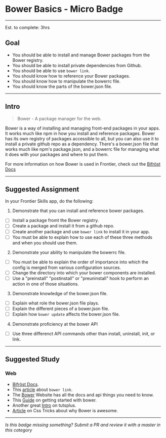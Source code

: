 # Bower Basics - Micro Badge

-----

Est. to complete: 3hrs

## Goal
- You should be able to install and manage Bower packages from the Bower registry.
- You should be able to install private dependencies from Github.
- You should be able to use `bower link`.
- You should know how to reference your Bower packages.
- You should know how to manipulate the bowerrc file.
- You should know the parts of the bower.json file.


-----

## Intro

>Bower - A package manager for the web.

Bower is a way of installing and managing front-end packages in your apps. It works much like npm in how you install and reference packages. Bower has its own registry of packages accessible to all, but you can also use it to install a private github repo as a dependency. There's a bower.json file that works much like npm's package.json, and a bowerrc file for managing what it does with your packages and where to put them.

For more information on how Bower is used in Frontier, check out the [Bifröst Docs](https://github.com/fs-webdev/frontier-build-tools/blob/master/Bifrost.md#bower-and-3rd-party-libraries)

-----


## Suggested Assignment
In your Frontier Skills app, do the following:

1) Demonstrate that you can install and reference bower packages.
  - [ ] Install a package fromt the Bower registry.
  - [ ] Create a package and install it from a github repo.
  - [ ] Create another package and use `bower link` to install it in your app.
  - [ ] You must be able to explain how to use each of these three methods and when you should use them.

2) Demonstrate your ability to manipulate the bowerrc file.
  - [ ] You must be able to explain the order of importance into which the config is merged from various configuration sources.
  - [ ] Change the directory into which your bower components are installed.
  - [ ] Use a "preinstall" "postinstall" or "preuninstall" hook to perform an action in one of those situations.

3) Demonstrate knowledge of the bower.json file.
 - [ ] Explain what role the bower.json file plays.
 - [ ] Explain the different pieces of a bower.json file.
 - [ ] Explain how `bower update` affects the bower.json file.
 
 4) Demonstrate proficiency at the bower API
 - [ ] Use three differenct API commands other than install, uninstall, init, or link.


-----


## Suggested Study

### Web
- [Bifröst Docs](https://github.com/fs-webdev/frontier-build-tools/blob/master/Bifrost.md#bower-and-3rd-party-libraries).
- This [article](https://oncletom.io/2013/live-development-bower-component/) about `bower link`.
- The [Bower](http://bower.io/) Website has all the docs and api things you need to know.
- This [Guide](http://blog.teamtreehouse.com/getting-started-bower) on getting started with bower.
- Another great [Intro](http://code.tutsplus.com/tutorials/meet-bower-a-package-manager-for-the-web--net-27774) on tutsplus.
- [Article](https://css-tricks.com/whats-great-bower/) on Css Tricks about why Bower is awesome.


-----

  *Is this badge missing something? Submit a PR and review it with a master in this category*
